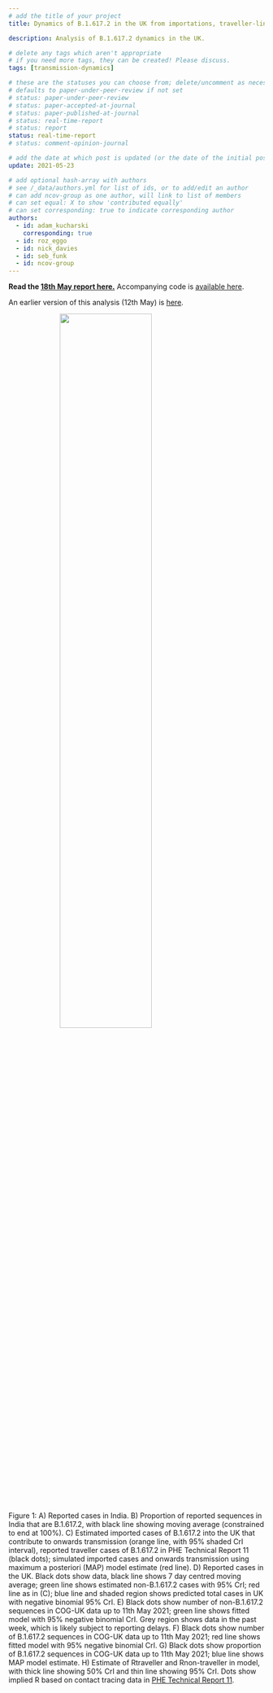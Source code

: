 ```yaml
---
# add the title of your project
title: Dynamics of B.1.617.2 in the UK from importations, traveller-linked and non-traveller-linked transmission

description: Analysis of B.1.617.2 dynamics in the UK.

# delete any tags which aren't appropriate
# if you need more tags, they can be created! Please discuss.
tags: [transmission-dynamics]

# these are the statuses you can choose from; delete/uncomment as necessary
# defaults to paper-under-peer-review if not set
# status: paper-under-peer-review
# status: paper-accepted-at-journal
# status: paper-published-at-journal
# status: real-time-report
# status: report
status: real-time-report
# status: comment-opinion-journal

# add the date at which post is updated (or the date of the initial post, if its the initial post) in YYYY-MM-DD
update: 2021-05-23

# add optional hash-array with authors
# see /_data/authors.yml for list of ids, or to add/edit an author
# can add ncov-group as one author, will link to list of members
# can set equal: X to show 'contributed equally'
# can set corresponding: true to indicate corresponding author
authors:
  - id: adam_kucharski
    corresponding: true
  - id: roz_eggo
  - id: nick_davies
  - id: seb_funk
  - id: ncov-group
---
```


**Read the [18th May report here.](reports/2021_05_18_importations.pdf)** Accompanying code is [available here](https://github.com/adamkucharski/covid-import-model).

An earlier version of this analysis (12th May) is [here](https://www.gov.uk/government/publications/cmmid-covid-19-working-group-modelling-importations-and-local-transmission-of-b16172-in-the-uk-12-may-2021?utm_medium=email&utm_campaign=govuk-notifications&utm_source=44bb4abd-fb1b-42db-b903-08d94dfe0090&utm_content=immediately).



<img src="figures/2021_05_18_importations.png" width="60%" style="display: block; margin: auto;" />

Figure 1: A) Reported cases in India. B) Proportion of reported sequences in India that are B.1.617.2, with black line showing moving average (constrained to end at 100%). C) Estimated imported cases of B.1.617.2 into the UK that contribute to onwards transmission (orange line, with 95% shaded CrI interval), reported traveller cases of B.1.617.2 in PHE Technical Report 11 (black dots); simulated imported cases and onwards transmission using maximum a posteriori (MAP) model estimate (red line). D) Reported cases in the UK. Black dots show data, black line shows 7 day centred moving average; green line shows estimated non-B.1.617.2 cases with 95% CrI; red line as in (C); blue line and shaded region shows predicted total cases in UK with negative binomial 95% CrI. E) Black dots show number of non-B.1.617.2 sequences in COG-UK data up to 11th May 2021; green line shows fitted model with 95% negative binomial CrI. Grey region shows data in the past week, which is likely subject to reporting delays. F) Black dots show number of B.1.617.2 sequences in COG-UK data up to 11th May 2021; red line shows fitted model with 95% negative binomial CrI. G) Black dots show proportion of B.1.617.2 sequences in COG-UK data up to 11th May 2021; blue line shows MAP model estimate. H) Estimate of Rtraveller and Rnon-traveller in model, with thick line showing 50% CrI and thin line showing 95% CrI. Dots show implied R based on contact tracing data in [PHE Technical Report 11](https://www.gov.uk/government/publications/phe-investigation-of-novel-sars-cov-2-variants-of-concern-england-technical-briefing-11-13-may-2021).
